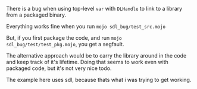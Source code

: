There is a bug when using top-level `var` with `DLHandle` to link to a library from a packaged binary.

Everything works fine when you run `mojo sdl_bug/test_src.mojo`

But, if you first package the code, and run `mojo sdl_bug/test/test_pkg.mojo`, you get a segfault.

The alternative approach would be to carry the library around in the code and keep track of it's lifetime. Doing that seems to work even with packaged code, but it's not very nice todo.

The example here uses sdl, because thats what i was trying to get working.